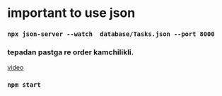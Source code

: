 # important to use json
### `npx json-server --watch  database/Tasks.json --port 8000`


### tepadan pastga re order kamchilikli.
[video](https://www.youtube.com/watch?v=1EPQrdsfY9s)


### `npm start`
